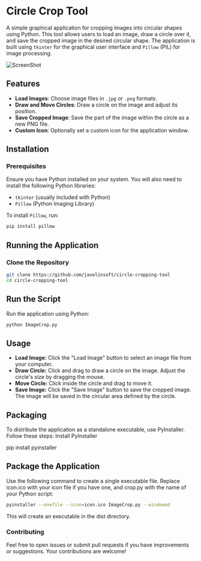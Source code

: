 # Circle Crop Tool

A simple graphical application for cropping images into circular shapes using Python. This tool allows users to load an image, draw a circle over it, and save the cropped image in the desired circular shape. The application is built using `tkinter` for the graphical user interface and `Pillow` (PIL) for image processing.

![ScreenShot](https://github.com/user-attachments/assets/f3fb6f4c-71ea-4996-923a-2c5eecaf08ee)


## Features

- **Load Images**: Choose image files in `.jpg` or `.png` formats.
- **Draw and Move Circles**: Draw a circle on the image and adjust its position.
- **Save Cropped Image**: Save the part of the image within the circle as a new PNG file.
- **Custom Icon**: Optionally set a custom icon for the application window.

## Installation

### Prerequisites

Ensure you have Python installed on your system. You will also need to install the following Python libraries:

- `tkinter` (usually included with Python)
- `Pillow` (Python Imaging Library)

To install `Pillow`, run:

```bash
pip install pillow
```
## Running the Application

### Clone the Repository

```bash
git clone https://github.com/javelinsoft/circle-cropping-tool
cd circle-cropping-tool
```

## Run the Script
Run the application using Python:

```bash
python ImageCrop.py
```
## Usage

- **Load Image:** Click the "Load Image" button to select an image file from your computer.
- **Draw Circle:** Click and drag to draw a circle on the image. Adjust the circle's size by dragging the mouse.
- **Move Circle:** Click inside the circle and drag to move it.
- **Save Image:** Click the "Save Image" button to save the cropped image. The image will be saved in the circular area defined by the circle.

## Packaging

To distribute the application as a standalone executable, use PyInstaller. Follow these steps:
Install PyInstaller


pip install pyinstaller

## Package the Application

Use the following command to create a single executable file. Replace icon.ico with your icon file if you have one, and crop.py with the name of your Python script:

```bash
pyinstaller --onefile --icon=icon.ico ImageCrop.py --windowed
```
This will create an executable in the dist directory.

### Contributing

Feel free to open issues or submit pull requests if you have improvements or suggestions. Your contributions are welcome!

